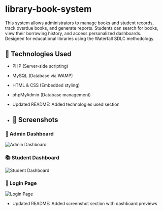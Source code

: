 # library-book-system

This system allows administrators to manage books and student records, track overdue books, and generate reports. Students can search for books, view their borrowing history, and access personalized dashboards. Designed for educational libraries using the Waterfall SDLC methodology.

## 🚀 Technologies Used

- PHP (Server-side scripting)  
- MySQL (Database via WAMP)  
- HTML & CSS (Embedded styling)  
- phpMyAdmin (Database management)
- Updated README: Added technologies used section

- ## 📸 Screenshots

### 🔐 Admin Dashboard  
![Admin Dashboard](library-system/admin_dashboard.png)

### 📚 Student Dashboard  
![Student Dashboard](library-system/student_dashboard.png)

### 🔑 Login Page  
![Login Page](library-system/login_page.png)

- Updated README: Added screenshot section with dashboard previews
